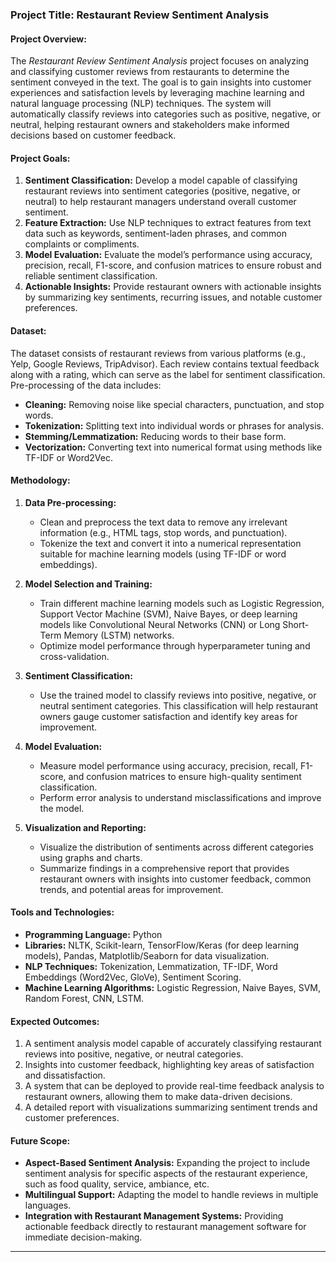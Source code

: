 ### **Project Title: Restaurant Review Sentiment Analysis**

#### **Project Overview:**
The *Restaurant Review Sentiment Analysis* project focuses on analyzing and classifying customer reviews from restaurants to determine the sentiment conveyed in the text. The goal is to gain insights into customer experiences and satisfaction levels by leveraging machine learning and natural language processing (NLP) techniques. The system will automatically classify reviews into categories such as positive, negative, or neutral, helping restaurant owners and stakeholders make informed decisions based on customer feedback.

#### **Project Goals:**
1. **Sentiment Classification:** Develop a model capable of classifying restaurant reviews into sentiment categories (positive, negative, or neutral) to help restaurant managers understand overall customer sentiment.
2. **Feature Extraction:** Use NLP techniques to extract features from text data such as keywords, sentiment-laden phrases, and common complaints or compliments.
3. **Model Evaluation:** Evaluate the model’s performance using accuracy, precision, recall, F1-score, and confusion matrices to ensure robust and reliable sentiment classification.
4. **Actionable Insights:** Provide restaurant owners with actionable insights by summarizing key sentiments, recurring issues, and notable customer preferences.

#### **Dataset:**
The dataset consists of restaurant reviews from various platforms (e.g., Yelp, Google Reviews, TripAdvisor). Each review contains textual feedback along with a rating, which can serve as the label for sentiment classification. Pre-processing of the data includes:
- **Cleaning:** Removing noise like special characters, punctuation, and stop words.
- **Tokenization:** Splitting text into individual words or phrases for analysis.
- **Stemming/Lemmatization:** Reducing words to their base form.
- **Vectorization:** Converting text into numerical format using methods like TF-IDF or Word2Vec.

#### **Methodology:**
1. **Data Pre-processing:**  
   - Clean and preprocess the text data to remove any irrelevant information (e.g., HTML tags, stop words, and punctuation).
   - Tokenize the text and convert it into a numerical representation suitable for machine learning models (using TF-IDF or word embeddings).
  
2. **Model Selection and Training:**  
   - Train different machine learning models such as Logistic Regression, Support Vector Machine (SVM), Naive Bayes, or deep learning models like Convolutional Neural Networks (CNN) or Long Short-Term Memory (LSTM) networks.
   - Optimize model performance through hyperparameter tuning and cross-validation.

3. **Sentiment Classification:**  
   - Use the trained model to classify reviews into positive, negative, or neutral sentiment categories. This classification will help restaurant owners gauge customer satisfaction and identify key areas for improvement.

4. **Model Evaluation:**  
   - Measure model performance using accuracy, precision, recall, F1-score, and confusion matrices to ensure high-quality sentiment classification.
   - Perform error analysis to understand misclassifications and improve the model.

5. **Visualization and Reporting:**  
   - Visualize the distribution of sentiments across different categories using graphs and charts.
   - Summarize findings in a comprehensive report that provides restaurant owners with insights into customer feedback, common trends, and potential areas for improvement.

#### **Tools and Technologies:**
- **Programming Language:** Python
- **Libraries:** NLTK, Scikit-learn, TensorFlow/Keras (for deep learning models), Pandas, Matplotlib/Seaborn for data visualization.
- **NLP Techniques:** Tokenization, Lemmatization, TF-IDF, Word Embeddings (Word2Vec, GloVe), Sentiment Scoring.
- **Machine Learning Algorithms:** Logistic Regression, Naive Bayes, SVM, Random Forest, CNN, LSTM.

#### **Expected Outcomes:**
1. A sentiment analysis model capable of accurately classifying restaurant reviews into positive, negative, or neutral categories.
2. Insights into customer feedback, highlighting key areas of satisfaction and dissatisfaction.
3. A system that can be deployed to provide real-time feedback analysis to restaurant owners, allowing them to make data-driven decisions.
4. A detailed report with visualizations summarizing sentiment trends and customer preferences.

#### **Future Scope:**
- **Aspect-Based Sentiment Analysis:** Expanding the project to include sentiment analysis for specific aspects of the restaurant experience, such as food quality, service, ambiance, etc.
- **Multilingual Support:** Adapting the model to handle reviews in multiple languages.
- **Integration with Restaurant Management Systems:** Providing actionable feedback directly to restaurant management software for immediate decision-making.

---
